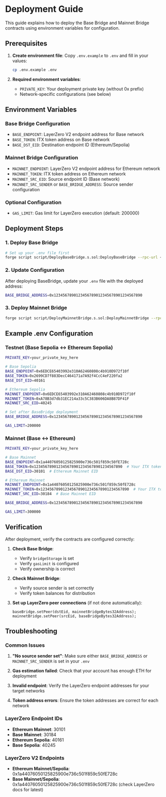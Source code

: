 # Deployment Guide

This guide explains how to deploy the Base Bridge and Mainnet Bridge contracts using environment variables for configuration.

## Prerequisites

1. **Create environment file**: Copy `.env.example` to `.env` and fill in your values:
   ```bash
   cp .env.example .env
   ```

2. **Required environment variables**:
   - `PRIVATE_KEY`: Your deployment private key (without 0x prefix)
   - Network-specific configurations (see below)

## Environment Variables

### Base Bridge Configuration
- `BASE_ENDPOINT`: LayerZero V2 endpoint address for Base network
- `BASE_TOKEN`: ITX token address on Base network  
- `BASE_DST_EID`: Destination endpoint ID (Ethereum/Sepolia)

### Mainnet Bridge Configuration
- `MAINNET_ENDPOINT`: LayerZero V2 endpoint address for Ethereum network
- `MAINNET_TOKEN`: ITX token address on Ethereum network
- `MAINNET_SRC_EID`: Source endpoint ID (Base network)
- `MAINNET_SRC_SENDER` or `BASE_BRIDGE_ADDRESS`: Source sender configuration

### Optional Configuration
- `GAS_LIMIT`: Gas limit for LayerZero execution (default: 200000)

## Deployment Steps

### 1. Deploy Base Bridge

```bash
# Set up your .env file first
forge script script/DeployBaseBridge.s.sol:DeployBaseBridge --rpc-url <BASE_RPC_URL> --broadcast --verify
```

### 2. Update Configuration

After deploying BaseBridge, update your `.env` file with the deployed address:
```bash
BASE_BRIDGE_ADDRESS=0x1234567890123456789012345678901234567890
```

### 3. Deploy Mainnet Bridge

```bash
forge script script/DeployMainnetBridge.s.sol:DeployMainnetBridge --rpc-url <MAINNET_RPC_URL> --broadcast --verify
```

## Example .env Configuration

### Testnet (Base Sepolia ↔ Ethereum Sepolia)
```bash
PRIVATE_KEY=your_private_key_here

# Base Sepolia
BASE_ENDPOINT=0x6EDCE65403992e310A62460808c4b910D972f10f
BASE_TOKEN=0x2699CD7f883DecC464171a7A92f4CcC4eF220fa2
BASE_DST_EID=40161

# Ethereum Sepolia
MAINNET_ENDPOINT=0x6EDCE65403992e310A62460808c4b910D972f10f
MAINNET_TOKEN=0xA78B3d7db31EC214a33c5C383B606DA8B87DF41F
MAINNET_SRC_EID=40245

# Set after BaseBridge deployment
BASE_BRIDGE_ADDRESS=0x1234567890123456789012345678901234567890

GAS_LIMIT=200000
```

### Mainnet (Base ↔ Ethereum)
```bash
PRIVATE_KEY=your_private_key_here

# Base Mainnet
BASE_ENDPOINT=0x1a44076050125825900e736c501f859c50fE728c
BASE_TOKEN=0x1234567890123456789012345678901234567890  # Your ITX token on Base
BASE_DST_EID=30101  # Ethereum Mainnet EID

# Ethereum Mainnet
MAINNET_ENDPOINT=0x1a44076050125825900e736c501f859c50fE728c
MAINNET_TOKEN=0x1234567890123456789012345678901234567890  # Your ITX token on Ethereum
MAINNET_SRC_EID=30184  # Base Mainnet EID

BASE_BRIDGE_ADDRESS=0x1234567890123456789012345678901234567890

GAS_LIMIT=300000
```

## Verification

After deployment, verify the contracts are configured correctly:

1. **Check Base Bridge**:
   - Verify `bridgeStorage` is set
   - Verify `gasLimit` is configured
   - Verify ownership is correct

2. **Check Mainnet Bridge**:
   - Verify source sender is set correctly
   - Verify token balances for distribution

3. **Set up LayerZero peer connections** (if not done automatically):
   ```solidity
   baseBridge.setPeer(dstEid, mainnetBridgeBytes32Address);
   mainnetBridge.setPeer(srcEid, baseBridgeBytes32Address);
   ```

## Troubleshooting

### Common Issues

1. **"No source sender set"**: Make sure either `BASE_BRIDGE_ADDRESS` or `MAINNET_SRC_SENDER` is set in your `.env`

2. **Gas estimation failed**: Check that your account has enough ETH for deployment

3. **Invalid endpoint**: Verify the LayerZero endpoint addresses for your target networks

4. **Token address errors**: Ensure the token addresses are correct for each network

### LayerZero Endpoint IDs

- **Ethereum Mainnet**: 30101
- **Base Mainnet**: 30184
- **Ethereum Sepolia**: 40161
- **Base Sepolia**: 40245

### LayerZero V2 Endpoints

- **Ethereum Mainnet/Sepolia**: 0x1a44076050125825900e736c501f859c50fE728c
- **Base Mainnet/Sepolia**: 0x1a44076050125825900e736c501f859c50fE728c (check LayerZero docs for latest)